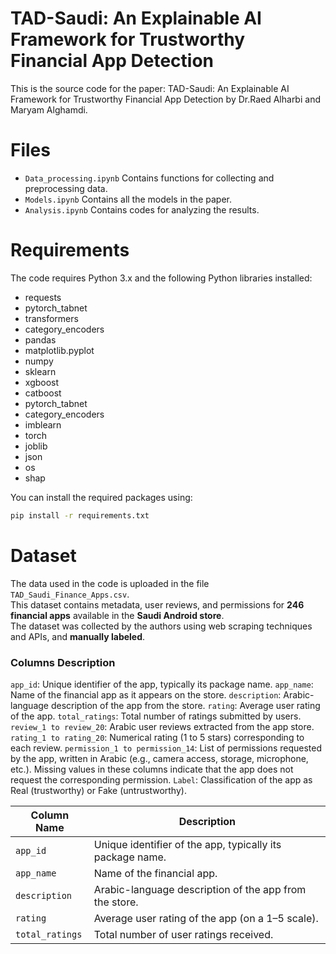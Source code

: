 # TAD-Saudi: An Explainable AI Framework for Trustworthy Financial App Detection
This is the source code for the paper: TAD-Saudi: An Explainable AI Framework for Trustworthy Financial App Detection by Dr.Raed Alharbi and Maryam Alghamdi.

# Files
- `Data_processing.ipynb` Contains functions for collecting and preprocessing data.
- `Models.ipynb` Contains all the models in the paper.
- `Analysis.ipynb` Contains codes for analyzing the results.


# Requirements
The code requires Python 3.x and the following Python libraries installed:
- requests
- pytorch_tabnet
- transformers
- category_encoders
- pandas
- matplotlib.pyplot
- numpy
- sklearn
- xgboost
- catboost
- pytorch_tabnet
- category_encoders
- imblearn
- torch
- joblib
- json
- os
- shap

You can install the required packages using:
```bash
pip install -r requirements.txt
```

# Dataset
The data used in the code is uploaded in the file `TAD_Saudi_Finance_Apps.csv`.  
This dataset contains metadata, user reviews, and permissions for **246 financial apps** available in the **Saudi Android store**.  
The dataset was collected by the authors using web scraping techniques and APIs, and **manually labeled**.

### Columns Description
`app_id`: Unique identifier of the app, typically its package name.
`app_name`: Name of the financial app as it appears on the store.
`description`: Arabic-language description of the app from the store.
`rating`: Average user rating of the app.
`total_ratings`: Total number of ratings submitted by users.
`review_1 to review_20`: Arabic user reviews extracted from the app store.
`rating_1 to rating_20`: Numerical rating (1 to 5 stars) corresponding to each review.
`permission_1 to permission_14`: List of permissions requested by the app, written in Arabic (e.g., camera access, storage, microphone, etc.). Missing values in these columns indicate that the app does not request the corresponding permission.
`Label`: Classification of the app as Real (trustworthy) or Fake (untrustworthy).

| Column Name        | Description |
|--------------------|-------------|
| `app_id`           | Unique identifier of the app, typically its package name. |
| `app_name`         | Name of the financial app. |
| `description`      | Arabic-language description of the app from the store. |
| `rating`           | Average user rating of the app (on a 1–5 scale). |
| `total_ratings`    | Total number of user ratings received. |
